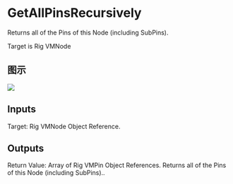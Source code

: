 # GetAllPinsRecursively

Returns all of the Pins of this Node (including SubPins).

Target is Rig VMNode

## 图示

![]($-20221218-20445564.png)

## Inputs

Target: Rig VMNode Object Reference.  

## Outputs

Return Value: Array of Rig VMPin Object References. Returns all of the Pins of this Node (including SubPins)..

